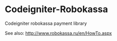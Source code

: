 Codeigniter-Robokassa
=====================

Codeigniter robokassa payment library

See also: http://www.robokassa.ru/en/HowTo.aspx